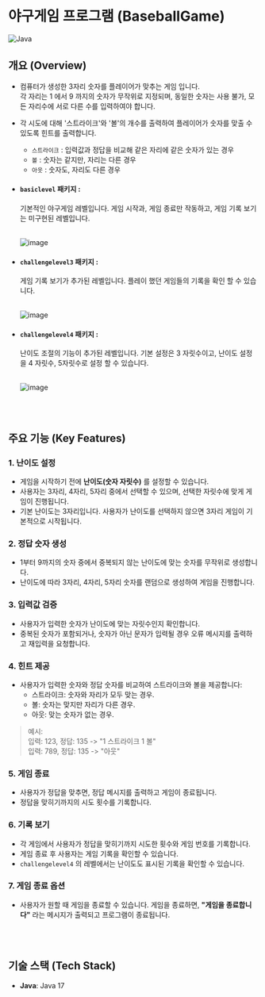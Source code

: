 # 야구게임 프로그램 (BaseballGame)

![Java](https://img.shields.io/badge/Java-17-blue)

## 개요 (Overview)
- 컴퓨터가 생성한 3자리 숫자를 플레이어가 맞추는 게임 입니다. <br>
  각 자리는 1 에서 9 까지의 숫자가 무작위로 지정되며, 동일한 숫자는 사용 불가, 모든 자리수에 서로 다른 수를 입력하여야 합니다.
  
- 각 시도에 대해 '스트라이크'와 '볼'의 개수를 출력하여 플레이어가 숫자를 맞출 수 있도록 힌트를 출력합니다.
  - `스트라이크` : 입력값과 정답을 비교해 같은 자리에 같은 숫자가 있는 경우
  - `볼` : 숫자는 같지만, 자리는 다른 경우
  - `아웃` : 숫자도, 자리도 다른 경우 <br>
  
- #### `basiclevel` 패키지 :<br>
  기본적인 야구게임 레벨입니다. 게임 시작과, 게임 종료만 작동하고, 게임 기록 보기는 미구현된 레벨입니다.<br><br>

  ![image](https://github.com/user-attachments/assets/c395d013-e2f7-468c-9f86-df28f1eeb70f)

- #### `challengelevel3` 패키지 :<br>
  게임 기록 보기가 추가된 레벨입니다. 플레이 했던 게임들의 기록을 확인 할 수 있습니다.<br><br>

  ![image](https://github.com/user-attachments/assets/c2397c05-c7cc-44e5-a735-a775b92cce8b)

- #### `challengelevel4` 패키지 :<br>
  난이도 조절의 기능이 추가된 레벨입니다. 기본 설정은 3 자릿수이고, 난이도 설정을 4 자릿수, 5자릿수로 설정 할 수 있습니다.<br><br>

  ![image](https://github.com/user-attachments/assets/6d57b1de-0f19-414a-ab65-ae7e75005f21)


<br><br>
## 주요 기능 (Key Features)

### 1. 난이도 설정
- 게임을 시작하기 전에 **난이도(숫자 자릿수)** 를 설정할 수 있습니다.
- 사용자는 3자리, 4자리, 5자리 중에서 선택할 수 있으며, 선택한 자릿수에 맞게 게임이 진행됩니다.
- 기본 난이도는 3자리입니다. 사용자가 난이도를 선택하지 않으면 3자리 게임이 기본적으로 시작됩니다.
### 2. 정답 숫자 생성
- 1부터 9까지의 숫자 중에서 중복되지 않는 난이도에 맞는 숫자를 무작위로 생성합니다.
- 난이도에 따라 3자리, 4자리, 5자리 숫자를 랜덤으로 생성하여 게임을 진행합니다.
### 3. 입력값 검증
- 사용자가 입력한 숫자가 난이도에 맞는 자릿수인지 확인합니다.
- 중복된 숫자가 포함되거나, 숫자가 아닌 문자가 입력될 경우 오류 메시지를 출력하고 재입력을 요청합니다.
### 4. 힌트 제공
- 사용자가 입력한 숫자와 정답 숫자를 비교하여 스트라이크와 볼을 제공합니다:
  - 스트라이크: 숫자와 자리가 모두 맞는 경우.
  - 볼: 숫자는 맞지만 자리가 다른 경우.
  - 아웃: 맞는 숫자가 없는 경우.
> 예시:<br>
입력: 123, 정답: 135 -> "1 스트라이크 1 볼"<br>
입력: 789, 정답: 135 -> "아웃"
### 5. 게임 종료
- 사용자가 정답을 맞추면, 정답 메시지를 출력하고 게임이 종료됩니다.
- 정답을 맞히기까지의 시도 횟수를 기록합니다.
### 6. 기록 보기
- 각 게임에서 사용자가 정답을 맞히기까지 시도한 횟수와 게임 번호를 기록합니다.
- 게임 종료 후 사용자는 게임 기록을 확인할 수 있습니다.
-  `challengelevel4` 의 레벨에서는 난이도도 표시된 기록을 확인할 수 있습니다.
### 7. 게임 종료 옵션
- 사용자가 원할 때 게임을 종료할 수 있습니다. 게임을 종료하면, **"게임을 종료합니다"** 라는 메시지가 출력되고 프로그램이 종료됩니다.

<br><br>
## 기술 스택 (Tech Stack)

- **Java**: Java 17

